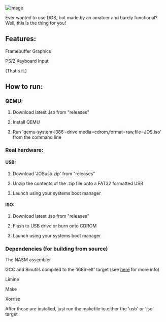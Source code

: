 ![image](https://github.com/jayc3-3/JOS/assets/85657500/9c63f153-1bf5-4c5f-bf2e-08e7e5ae4421)

Ever wanted to use DOS, but made by an amatuer and barely functional?
Well, this is the thing for you!

## Features:
Framebuffer Graphics

PS/2 Keyboard Input

(That's it.)

## How to run:
### QEMU:

1. Download latest .iso from "releases"

2. Install QEMU

3. Run 'qemu-system-i386 -drive media=cdrom,format=raw,file=JOS.iso' from the command line

### Real hardware:
#### USB:
1. Download 'JOSusb.zip' from "releases"

2. Unzip the contents of the .zip file onto a FAT32 formatted USB

3. Launch using your systems boot manager

#### ISO:
1. Download latest .iso from "releases"

2. Flash to USB drive or burn onto CDROM

3. Launch using your systems boot manager

### Dependencies (for building from source)
The NASM assembler

GCC and Binutils compiled to the 'i686-elf' target (see [here](https://wiki.osdev.org/GCC_Cross-Compiler) for more info)

Limine

Make

Xorriso

After those are installed, just run the makefile to either the 'usb' or 'iso' target

